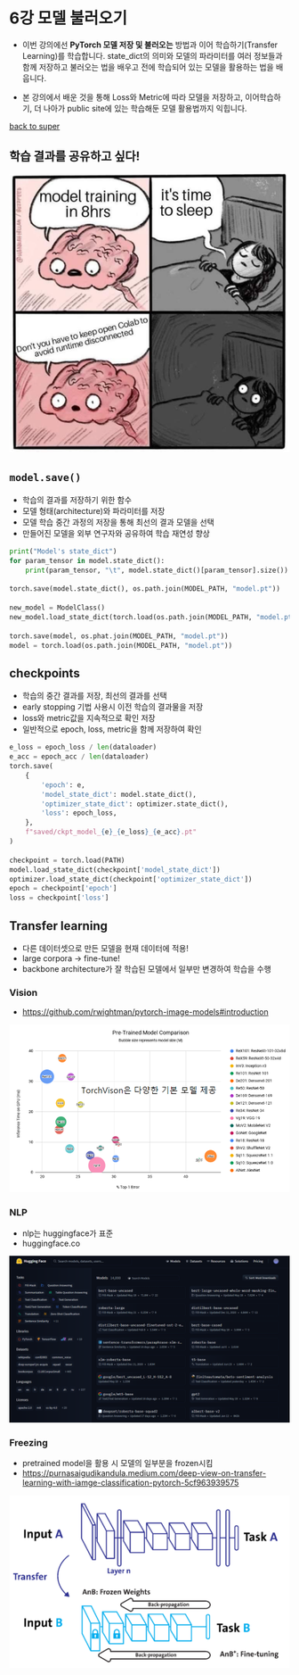 # 6강 모델 불러오기
- 이번 강의에선 **PyTorch 모델 저장 및 불러오는** 방법과 이어 학습하기(Transfer Learning)를 학습합니다. state_dict의 의미와 모델의 파라미터를 여러 정보들과 함께 저장하고 불러오는 법을 배우고 전에 학습되어 있는 모델을 활용하는 법을 배웁니다.

- 본 강의에서 배운 것을 통해 Loss와 Metric에 따라 모델을 저장하고, 이어학습하기, 더 나아가 public site에 있는 학습해둔 모델 활용법까지 익힙니다.

[back to super](https://github.com/jinmang2/boostcamp_ai_tech_2/tree/main/u-stage/pytorch)

## 학습 결과를 공유하고 싶다!
![img](../../../assets/img/u-stage/pytorch_06_01.PNG)

## `model.save()`
- 학습의 결과를 저장하기 위한 함수
- 모델 형태(architecture)와 파라미터를 저장
- 모델 학습 중간 과정의 저장을 통해 최선의 결과 모델을 선택
- 만들어진 모델을 외부 연구자와 공유하여 학습 재연성 향상

```python
print("Model's state_dict")
for param_tensor in model.state_dict():
    print(param_tensor, "\t", model.state_dict()[param_tensor].size())

torch.save(model.state_dict(), os.path.join(MODEL_PATH, "model.pt"))

new_model = ModelClass()
new_model.load_state_dict(torch.load(os.path.join(MODEL_PATH, "model.pt")))

torch.save(model, os.phat.join(MODEL_PATH, "model.pt"))
model = torch.load(os.path.join(MODEL_PATH, "model.pt"))
```

## checkpoints
- 학습의 중간 결과를 저장, 최선의 결과를 선택
- early stopping 기법 사용시 이전 학습의 결과물을 저장
- loss와 metric값을 지속적으로 확인 저장
- 일반적으로 epoch, loss, metric을 함께 저장하여 확인

```python
e_loss = epoch_loss / len(dataloader)
e_acc = epoch_acc / len(dataloader)
torch.save(
    {
        'epoch': e,
        'model_state_dict': model.state_dict(),
        'optimizer_state_dict': optimizer.state_dict(),
        'loss': epoch_loss,
    },
    f"saved/ckpt_model_{e}_{e_loss}_{e_acc}.pt"
)

checkpoint = torch.load(PATH)
model.load_state_dict(checkpoint['model_state_dict'])
optimizer.load_state_dict(checkpoint['optimizer_state_dict'])
epoch = checkpoint['epoch']
loss = checkpoint['loss']
```

## Transfer learning
- 다른 데이터셋으로 만든 모델을 현재 데이터에 적용!
- large corpora -> fine-tune!
- backbone architecture가 잘 학습된 모델에서 일부만 변경하여 학습을 수행

### Vision
- https://github.com/rwightman/pytorch-image-models#introduction

![img](../../../assets/img/u-stage/pytorch_06_02.PNG)

### NLP
- nlp는 huggingface가 표준
- huggingface.co

![img](../../../assets/img/u-stage/pytorch_06_03.PNG)

### Freezing
- pretrained model을 활용 시 모델의 일부분을 frozen시킴
- https://purnasaigudikandula.medium.com/deep-view-on-transfer-learning-with-iamge-classification-pytorch-5cf963939575

![img](../../../assets/img/u-stage/pytorch_06_04.PNG)
